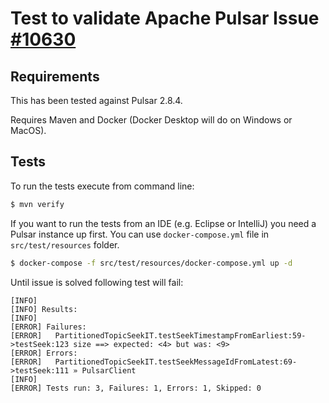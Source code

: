 # Test to validate Apache Pulsar Issue [#10630](https://github.com/apache/pulsar/issues/10630)

## Requirements

This has been tested against Pulsar 2.8.4.

Requires Maven and Docker (Docker Desktop will do on Windows or MacOS). 

## Tests

To run the tests execute from command line:

```bash 
$ mvn verify
```

If you want to run the tests from an IDE (e.g. Eclipse or IntelliJ) you need a Pulsar instance up first. You can use `docker-compose.yml` file in `src/test/resources` folder.

```bash 
$ docker-compose -f src/test/resources/docker-compose.yml up -d
```

Until issue is solved following test will fail:

```console 
[INFO]
[INFO] Results:
[INFO]
[ERROR] Failures:
[ERROR]   PartitionedTopicSeekIT.testSeekTimestampFromEarliest:59->testSeek:123 size ==> expected: <4> but was: <9>
[ERROR] Errors:
[ERROR]   PartitionedTopicSeekIT.testSeekMessageIdFromLatest:69->testSeek:111 » PulsarClient
[INFO]
[ERROR] Tests run: 3, Failures: 1, Errors: 1, Skipped: 0
```

